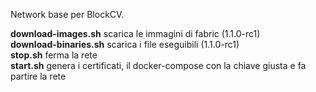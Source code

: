 Network base per BlockCV.

<strong>download-images.sh</strong> scarica le immagini di fabric (1.1.0-rc1)<br>
<strong>download-binaries.sh</strong> scarica i file eseguibili (1.1.0-rc1)<br>
<strong>stop.sh</strong> ferma la rete<br>
<strong>start.sh</strong> genera i certificati, il docker-compose con la chiave giusta e fa partire la rete<br>